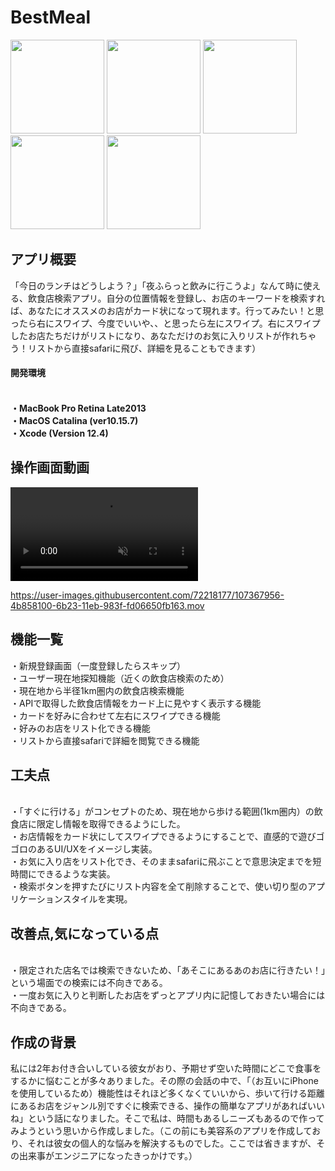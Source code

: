 <h1>BestMeal</h1>

<img src="https://user-images.githubusercontent.com/72218177/107189991-8efdc380-6a2d-11eb-9ce7-2c364e6a2b11.png" width="150px"> <img src="https://user-images.githubusercontent.com/72218177/107189995-91601d80-6a2d-11eb-9abb-517637a6fb1f.png" width="150px">
<img src="https://user-images.githubusercontent.com/72218177/107190004-93c27780-6a2d-11eb-8c94-30553fe657b7.png" width="150px">
<img src="https://user-images.githubusercontent.com/72218177/107190010-9624d180-6a2d-11eb-8775-6d5b34deddf1.png" width="150px">
<img src="https://user-images.githubusercontent.com/72218177/107190015-97ee9500-6a2d-11eb-91a6-9998347fa876.png" width="150px">



<h2>アプリ概要</h2>
「今日のランチはどうしよう？」「夜ふらっと飲みに行こうよ」なんて時に使える、飲食店検索アプリ。自分の位置情報を登録し、お店のキーワードを検索すれば、あなたにオススメのお店がカード状になって現れます。行ってみたい！と思ったら右にスワイプ、今度でいいや、、と思ったら左にスワイプ。右にスワイプしたお店たちだけがリストになり、あなただけのお気に入りリストが作れちゃう！リストから直接safariに飛び、詳細を見ることもできます）


<h4>開発環境<h4>
<br>・MacBook Pro Retina Late2013
<br>・MacOS Catalina (ver10.15.7)
<br>・Xcode (Version 12.4)

<h2>操作画面動画</h2>
<video src="https://user-images.githubusercontent.com/72218177/107367956-4b858100-6b23-11eb-983f-fd06650fb163.mov" autoplay muted></video>

https://user-images.githubusercontent.com/72218177/107367956-4b858100-6b23-11eb-983f-fd06650fb163.mov
<h2>機能一覧</h2>
・新規登録画面（一度登録したらスキップ）
<br>・ユーザー現在地探知機能（近くの飲食店検索のため）
<br>・現在地から半径1km圏内の飲食店検索機能
<br>・APIで取得した飲食店情報をカード上に見やすく表示する機能
<br>・カードを好みに合わせて左右にスワイプできる機能
<br>・好みのお店をリスト化できる機能
<br>・リストから直接safariで詳細を閲覧できる機能

<h2>工夫点</h2>
<br>・「すぐに行ける」がコンセプトのため、現在地から歩ける範囲(1km圏内）の飲食店に限定し情報を取得できるようにした。
<br>・お店情報をカード状にしてスワイプできるようにすることで、直感的で遊びゴゴロのあるUI/UXをイメージし実装。
<br>・お気に入り店をリスト化でき、そのままsafariに飛ぶことで意思決定までを短時間にできるような実装。
<br>・検索ボタンを押すたびにリスト内容を全て削除することで、使い切り型のアプリケーションスタイルを実現。

<h2>改善点,気になっている点</h2>
<br>・限定された店名では検索できないため、「あそこにあるあのお店に行きたい！」という場面での検索には不向きである。
<br>・一度お気に入りと判断したお店をずっとアプリ内に記憶しておきたい場合には不向きである。

<h2>作成の背景</h2>
私には2年お付き合いしている彼女がおり、予期せず空いた時間にどこで食事をするかに悩むことが多々ありました。その際の会話の中で、「（お互いにiPhoneを使用しているため）機能性はそれほど多くなくていいから、歩いて行ける距離にあるお店をジャンル別ですぐに検索できる、操作の簡単なアプリがあればいいね」という話になりました。そこで私は、時間もあるしニーズもあるので作ってみようという思いから作成しました。（この前にも美容系のアプリを作成しており、それは彼女の個人的な悩みを解決するものでした。ここでは省きますが、その出来事がエンジニアになったきっかけです。）


